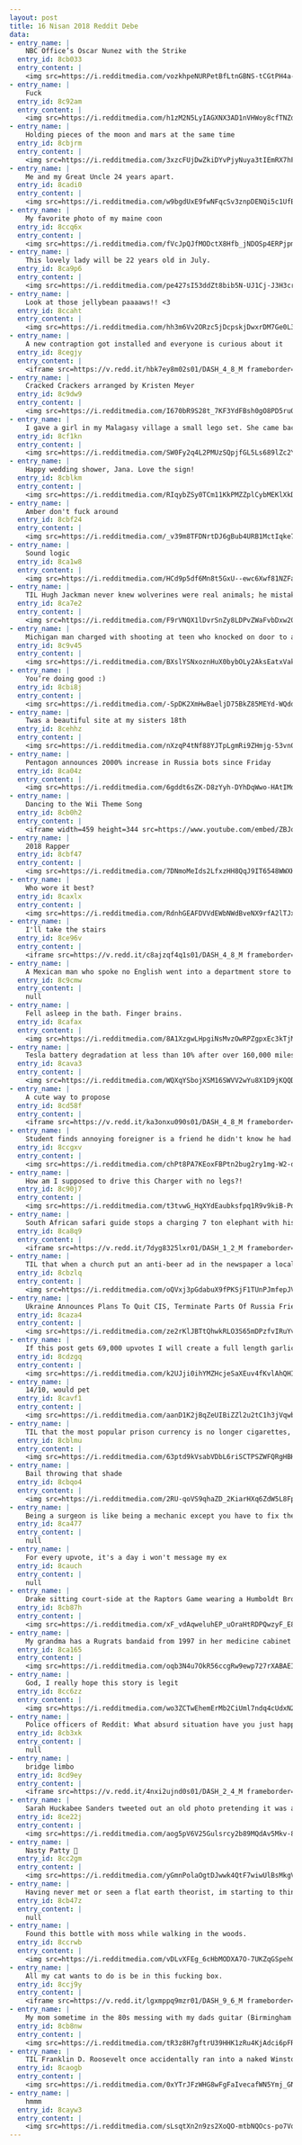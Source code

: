 ```yaml
---
layout: post
title: 16 Nisan 2018 Reddit Debe
data:
- entry_name: |
    NBC Office’s Oscar Nunez with the Strike
  entry_id: 8cb033
  entry_content: |
    <img src=https://i.redditmedia.com/vozkhpeNURPetBfLtnGBNS-tCGtPH4a-itJCE4MoaAw.gif?fm=jpg&s=f7cea55aac4e10ac49f03be399157601 frameborder=0>
- entry_name: |
    Fuck
  entry_id: 8c92am
  entry_content: |
    <img src=https://i.redditmedia.com/h1zM2N5LyIAGXNX3AD1nVHWoy8cfTNZduWxd2J9QoWs.jpg?s=5238f6371ddb3fc5c2722bf9a6bdf1eb frameborder=0>
- entry_name: |
    Holding pieces of the moon and mars at the same time
  entry_id: 8cbjrm
  entry_content: |
    <img src=https://i.redditmedia.com/3xzcFUjDwZkiDYvPjyNuya3tIEmRX7hFcwy5DO95YAE.jpg?s=f0a0ad7ef09b9818ce4f8238c966ef05 frameborder=0>
- entry_name: |
    Me and my Great Uncle 24 years apart.
  entry_id: 8cadi0
  entry_content: |
    <img src=https://i.redditmedia.com/w9bgdUxE9fwNFqcSv3znpDENQi5c1UfBn5fzQY9nrAQ.jpg?s=bfda5e94644b398688f71a500b2b2b21 frameborder=0>
- entry_name: |
    My favorite photo of my maine coon
  entry_id: 8ccq6x
  entry_content: |
    <img src=https://i.redditmedia.com/fVcJpQJfMODctX8Hfb_jNDOSp4ERPjpmL_9s7XeqJI8.jpg?s=7c2f06660f5ec75679bfc63750f6e2ba frameborder=0>
- entry_name: |
    This lovely lady will be 22 years old in July.
  entry_id: 8ca9p6
  entry_content: |
    <img src=https://i.redditmedia.com/pe427sI53ddZt8bib5N-UJ1Cj-J3H3crrK_iGjUnLao.jpg?s=d06fc68630eea905017427dd34704043 frameborder=0>
- entry_name: |
    Look at those jellybean paaaaws!! <3
  entry_id: 8ccaht
  entry_content: |
    <img src=https://i.redditmedia.com/hh3m6Vv2ORzc5jDcpskjDwxrDM7Ge0L3RS5cKwCops4.jpg?s=b3a47a6b5a1720256f9c5da153865eba frameborder=0>
- entry_name: |
    A new contraption got installed and everyone is curious about it
  entry_id: 8cegjy
  entry_content: |
    <iframe src=https://v.redd.it/hbk7ey8m02s01/DASH_4_8_M frameborder=0></iframe>
- entry_name: |
    Cracked Crackers arranged by Kristen Meyer
  entry_id: 8c9dw9
  entry_content: |
    <img src=https://i.redditmedia.com/I670bR9S28t_7KF3YdFBsh0gO8PD5ruQHeuGKWoJwiI.jpg?s=dd2a2bbbe53073478ef224bc7fe069ce frameborder=0>
- entry_name: |
    I gave a girl in my Malagasy village a small lego set. She came back and asked if what she made was “okay”.
  entry_id: 8cf1kn
  entry_content: |
    <img src=https://i.redditmedia.com/SW0Fy2q4L2PMUzSQpjfGL5Ls689lZc2Y1tdBiCOe5Hs.jpg?s=6651f149fe121b94c8805e60aa9092f9 frameborder=0>
- entry_name: |
    Happy wedding shower, Jana. Love the sign!
  entry_id: 8cblkm
  entry_content: |
    <img src=https://i.redditmedia.com/RIqybZSy0TCm11KkPMZZplCybMEKlXkDEGg4-zbn90A.jpg?s=5a5f8dbbe61cff1d51af5838d7f696b8 frameborder=0>
- entry_name: |
    Amber don't fuck around
  entry_id: 8cbf24
  entry_content: |
    <img src=https://i.redditmedia.com/_v39m8TFDNrtDJ6gBub4URB1MctIqke71o5kllAd_qE.jpg?s=14e180e86ec15c1d69a7361d7639be17 frameborder=0>
- entry_name: |
    Sound logic
  entry_id: 8ca1w8
  entry_content: |
    <img src=https://i.redditmedia.com/HCd9p5df6Mn8t5GxU--ewc6Xwf81NZFas1UOJyO2dHU.jpg?s=46077241f7e83443bdcd39cbd0ddf74f frameborder=0>
- entry_name: |
    TIL Hugh Jackman never knew wolverines were real animals; he mistakenly studied wolves in preparation for the iconic super hero role.
  entry_id: 8ca7e2
  entry_content: |
    <img src=https://i.redditmedia.com/F9rVNQX1lDvrSnZy8LDPvZWaFvbDxw20VDRnvkaVPQ4.jpg?s=56a543862bb73025292f6b9be59c0cd6 frameborder=0>
- entry_name: |
    Michigan man charged with shooting at teen who knocked on door to ask directions
  entry_id: 8c9v45
  entry_content: |
    <img src=https://i.redditmedia.com/BXslYSNxoznHuX0bybOLy2AksEatxVakmggA-86_Ki8.jpg?s=8f5d952a88462092ef2b31050f8c33cb frameborder=0>
- entry_name: |
    You’re doing good :)
  entry_id: 8cbi8j
  entry_content: |
    <img src=https://i.redditmedia.com/-SpDK2XmHwBaeljD75BkZ85MEYd-WQdduyr-TZKSIq8.jpg?s=11fe7b8c2bcfea59c7e858e42b5dae5d frameborder=0>
- entry_name: |
    Twas a beautiful site at my sisters 18th
  entry_id: 8cehhz
  entry_content: |
    <img src=https://i.redditmedia.com/nXzqP4tNf88YJTpLgmRi9ZHmjg-53vn0c-xbL2QJMpQ.jpg?s=70a7063cc80bdb6c97d50cf7d92be281 frameborder=0>
- entry_name: |
    Pentagon announces 2000% increase in Russia bots since Friday
  entry_id: 8ca04z
  entry_content: |
    <img src=https://i.redditmedia.com/6gddt6sZK-D8zYyh-DYhDqWwo-HAtIMdFVlEohfvY-A.jpg?s=e2223205dab62e6a3147028ff0f6bd2e frameborder=0>
- entry_name: |
    Dancing to the Wii Theme Song
  entry_id: 8cb0h2
  entry_content: |
    <iframe width=459 height=344 src=https://www.youtube.com/embed/ZBJqnZy4qks?feature=oembed&enablejsapi=1 frameborder=0 allow=autoplay; encrypted-media allowfullscreen></iframe>
- entry_name: |
    2018 Rapper
  entry_id: 8cbf47
  entry_content: |
    <img src=https://i.redditmedia.com/7DNmoMeIds2LfxzHH8QqJ9IT6548WWXH_JqO5rMW4n0.png?s=37b1ec67f2d1a21175532133c980ded2 frameborder=0>
- entry_name: |
    Who wore it best?
  entry_id: 8caxlx
  entry_content: |
    <img src=https://i.redditmedia.com/RdnhGEAFDVVdEWbNWdBveNX9rfA2lTJxIb21lnUxqQk.jpg?s=a726395ea96a6988d8856b45a9e6cf48 frameborder=0>
- entry_name: |
    I'll take the stairs
  entry_id: 8ce96v
  entry_content: |
    <iframe src=https://v.redd.it/c8ajzqf4q1s01/DASH_4_8_M frameborder=0></iframe>
- entry_name: |
    A Mexican man who spoke no English went into a department store to buy socks.
  entry_id: 8c9cmw
  entry_content: |
    null
- entry_name: |
    Fell asleep in the bath. Finger brains.
  entry_id: 8cafax
  entry_content: |
    <img src=https://i.redditmedia.com/8A1XzgwLHpgiNsMvzOwRPZgpxEc3kTjMt8k-tWDIESM.jpg?s=4115a80411403b298fc55c99f660c921 frameborder=0>
- entry_name: |
    Tesla battery degradation at less than 10% after over 160,000 miles, according to latest data
  entry_id: 8cava3
  entry_content: |
    <img src=https://i.redditmedia.com/WQXqYSbojXSM16SWVV2wYu8X1D9jKQQDmv-4FBqJA8Q.jpg?s=902716105cf305484583facfb984b364 frameborder=0>
- entry_name: |
    A cute way to propose
  entry_id: 8cd58f
  entry_content: |
    <iframe src=https://v.redd.it/ka3onxu090s01/DASH_4_8_M frameborder=0></iframe>
- entry_name: |
    Student finds annoying foreigner is a friend he didn't know he had.
  entry_id: 8ccgxv
  entry_content: |
    <img src=https://i.redditmedia.com/chPt8PA7KEoxFBPtn2bug2ry1mg-W2-dfMo01bB9_4o.jpg?s=972bf7c0045cee8b883f4e1f05f3c75a frameborder=0>
- entry_name: |
    How am I supposed to drive this Charger with no legs?!
  entry_id: 8c90j7
  entry_content: |
    <img src=https://i.redditmedia.com/t3tvwG_HqXYdEaubksfpq1R9v9kiB-PdtY9d2tQ9GXc.gif?fm=jpg&s=827d6ec7048edb8beee709c027480c2e frameborder=0>
- entry_name: |
    South African safari guide stops a charging 7 ton elephant with his hand.
  entry_id: 8ca8q9
  entry_content: |
    <iframe src=https://v.redd.it/7dyg8325lxr01/DASH_1_2_M frameborder=0></iframe>
- entry_name: |
    TIL that when a church put an anti-beer ad in the newspaper a local brewery accepted it as a $1 off coupon
  entry_id: 8cbzlq
  entry_content: |
    <img src=https://i.redditmedia.com/oQVxj3pGdabuX9fPKSjF1TUnPJmfepJVdh9Yhql5wkc.jpg?s=22f15a3265bbfededda722599a109fb4 frameborder=0>
- entry_name: |
    Ukraine Announces Plans To Quit CIS, Terminate Parts Of Russia Friendship Treaty
  entry_id: 8caza4
  entry_content: |
    <img src=https://i.redditmedia.com/ze2rKlJBTtQhwkRLO3S65mDPzfvIRuYvSutfAO4k1ZI.jpg?s=f1ec277d63f836581fccb9bba47299dd frameborder=0>
- entry_name: |
    If this post gets 69,000 upvotes I will create a full length garlic bread bible and post it.
  entry_id: 8cdzgq
  entry_content: |
    <img src=https://i.redditmedia.com/k2UJji0ihYMZHcjeSaXEuv4fKvlAhQHIOfqwarkETVc.png?s=246f9570d5ad47601f103061ef4abdbb frameborder=0>
- entry_name: |
    14/10, would pet
  entry_id: 8cavf1
  entry_content: |
    <img src=https://i.redditmedia.com/aanD1K2jBqZeUIBiZZl2u2tC1h3jVqwbkGqWxHq0I6A.jpg?s=251b2709bd16172c9cad13bb38ba5acd frameborder=0>
- entry_name: |
    TIL that the most popular prison currency is no longer cigarettes, but ramen noodles.
  entry_id: 8cblmu
  entry_content: |
    <img src=https://i.redditmedia.com/63ptd9kVsabVDbL6riSCTPSZWFQRgHBHcFhepU4qeko.jpg?s=f0d15e662b2b0d3643033f9f460db07f frameborder=0>
- entry_name: |
    Bail throwing that shade
  entry_id: 8cbqo4
  entry_content: |
    <img src=https://i.redditmedia.com/2RU-qoVS9qhaZD_2KiarHXq6ZdW5L8FpoXeq5xN35vE.png?s=7c2aa216d788b45373837f4fb9911dca frameborder=0>
- entry_name: |
    Being a surgeon is like being a mechanic except you have to fix the car while the engine is running
  entry_id: 8ca477
  entry_content: |
    null
- entry_name: |
    For every upvote, it's a day i won't message my ex
  entry_id: 8cauch
  entry_content: |
    null
- entry_name: |
    Drake sitting court-side at the Raptors Game wearing a Humboldt Broncos Jersey #humboldtstrong
  entry_id: 8cb87h
  entry_content: |
    <img src=https://i.redditmedia.com/xF_vdAqweluhEP_uOraHtRDPQwzyF_E8MKCmqDjuLko.png?s=a896083beceed006b88b92389eb80f3d frameborder=0>
- entry_name: |
    My grandma has a Rugrats bandaid from 1997 in her medicine cabinet
  entry_id: 8ca165
  entry_content: |
    <img src=https://i.redditmedia.com/oqb3N4u7OkR56ccgRw9ewp727rXABAEISHB94KNy3E4.jpg?s=99fad756924066041c8f5759b49c9623 frameborder=0>
- entry_name: |
    God, I really hope this story is legit
  entry_id: 8cc6zz
  entry_content: |
    <img src=https://i.redditmedia.com/wo3ZCTwEhemErMb2CiUml7ndq4cUdxN29jZYZBs9qFA.jpg?s=5e52781ab24f5ba080b0b867072dcb4d frameborder=0>
- entry_name: |
    Police officers of Reddit: What absurd situation have you just happened upon and realized NO ONE called the cops?
  entry_id: 8cb3xk
  entry_content: |
    null
- entry_name: |
    bridge limbo
  entry_id: 8cd9ey
  entry_content: |
    <iframe src=https://v.redd.it/4nxi2ujnd0s01/DASH_2_4_M frameborder=0></iframe>
- entry_name: |
    Sarah Huckabee Sanders tweeted out an old photo pretending it was about the Syria attacks
  entry_id: 8ce22j
  entry_content: |
    <img src=https://i.redditmedia.com/aog5pV6V25Gulsrcy2b89MQdAv5Mkv-87fkcSRcXohE.png?s=22335da4d398d1c43bc041b482ff3a3c frameborder=0>
- entry_name: |
    Nasty Patty 🤢
  entry_id: 8cc2gm
  entry_content: |
    <img src=https://i.redditmedia.com/yGmnPolaOgtDJwwk4QtF7wiwUlBsMkgVzzWAVdllm7w.jpg?s=7c38af91813f694ff1a8fc2f010b7bd4 frameborder=0>
- entry_name: |
    Having never met or seen a flat earth theorist, im starting to think the real conspiracy is that there are people that belive it.
  entry_id: 8cb47z
  entry_content: |
    null
- entry_name: |
    Found this bottle with moss while walking in the woods.
  entry_id: 8ccrwb
  entry_content: |
    <img src=https://i.redditmedia.com/vDLvXFEg_6cHbMODXA7O-7UKZqGSpehG7B-arPyrViw.jpg?s=92e410b449b57396390ccc87f9b45807 frameborder=0>
- entry_name: |
    All my cat wants to do is be in this fucking box.
  entry_id: 8ccj9y
  entry_content: |
    <iframe src=https://v.redd.it/lgxmppq9mzr01/DASH_9_6_M frameborder=0></iframe>
- entry_name: |
    My mom sometime in the 80s messing with my dads guitar (Birmingham UK)
  entry_id: 8cb8nw
  entry_content: |
    <img src=https://i.redditmedia.com/tR3z8H7gftrU39HHK1zRu4KjAdci6pFRhrOxLTaEZWc.jpg?s=f8bf713c9c8b9027fdc54c5848f241e3 frameborder=0>
- entry_name: |
    TIL Franklin D. Roosevelt once accidentally ran into a naked Winston Churchill. When Roosevelt apologised Churchill said The Prime Minister of Great Britain has nothing to hide from the President of the United States.
  entry_id: 8caogb
  entry_content: |
    <img src=https://i.redditmedia.com/0xYTrJFzWHG8wFgFaIvecafWN5Ymj_GNjUqC5ox0WBA.jpg?s=09e82ba45b3a2c224258e4c342760ec8 frameborder=0>
- entry_name: |
    hmmm
  entry_id: 8cayw3
  entry_content: |
    <img src=https://i.redditmedia.com/sLsqtXn2n9zs2XoQO-mtbNQOcs-po7VqlkaBWi5OQl4.jpg?s=fb80ea0babe88a84fc66bd8788befe74 frameborder=0>
---
```

